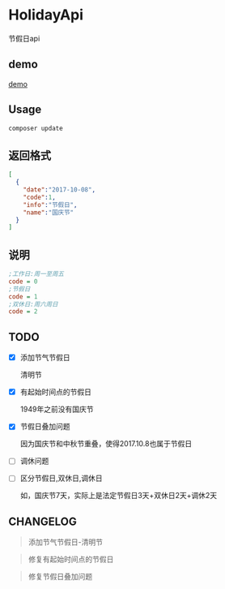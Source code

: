 # HolidayApi

节假日api

## demo

[demo](http://holiday.zhusaidong.cn/)

## Usage

```php
composer update
```

## 返回格式

```json
[
  {
    "date":"2017-10-08",
    "code":1,
    "info":"节假日",
    "name":"国庆节"
  }
]
```

## 说明

```ini
;工作日:周一至周五
code = 0
;节假日
code = 1
;双休日:周六周日
code = 2
```

## TODO

- [x] 添加节气节假日

	清明节
	
- [x] 有起始时间点的节假日

	1949年之前没有国庆节
	
- [x] 节假日叠加问题

	因为国庆节和中秋节重叠，使得2017.10.8也属于节假日
	
- [ ] 调休问题

- [ ] 区分节假日,双休日,调休日

	如，国庆节7天，实际上是法定节假日3天+双休日2天+调休2天


## CHANGELOG

> 添加节气节假日-清明节

> 修复有起始时间点的节假日

> 修复节假日叠加问题

